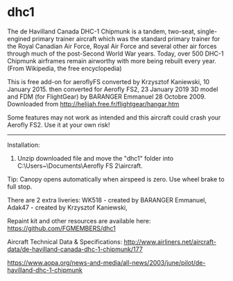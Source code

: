 # dhc1
The de Havilland Canada DHC-1 Chipmunk is a tandem, two-seat, single-engined primary trainer aircraft which was the standard primary trainer for the Royal Canadian Air Force, Royal Air Force and several other air forces through much of the post-Second World War years. Today, over 500 DHC-1 Chipmunk airframes remain airworthy with more being rebuilt every year.(From Wikipedia, the free encyclopedia)

This is free add-on for aeroflyFS converted by Krzysztof Kaniewski, 10 January 2015.
then converted for Aerofly FS2, 23 January 2019
3D model and FDM (for FlightGear) by BARANGER Emmanuel 28 Octobre 2009. Downloaded from http://helijah.free.fr/flightgear/hangar.htm

 Some features may not work as intended and this aircraft could crash your Aerofly FS2. 
 Use it at your own risk!

------------------------------------------------------------
Installation:

1. Unzip downloaded file and move the "dhc1" folder into C:\Users\~\Documents\Aerofly FS 2\aircraft.

Tip:
Canopy opens automatically when airspeed is zero. Use wheel brake to full stop.

There are 2 extra liveries: WK518 - created by BARANGER Emmanuel, Adak47 - created by Krzysztof Kaniewski,

Repaint kit and other resources are available here: https://github.com/FGMEMBERS/dhc1

Aircraft Technical Data & Specifications: http://www.airliners.net/aircraft-data/de-havilland-canada-dhc-1-chipmunk/177

https://www.aopa.org/news-and-media/all-news/2003/june/pilot/de-havilland-dhc-1-chipmunk